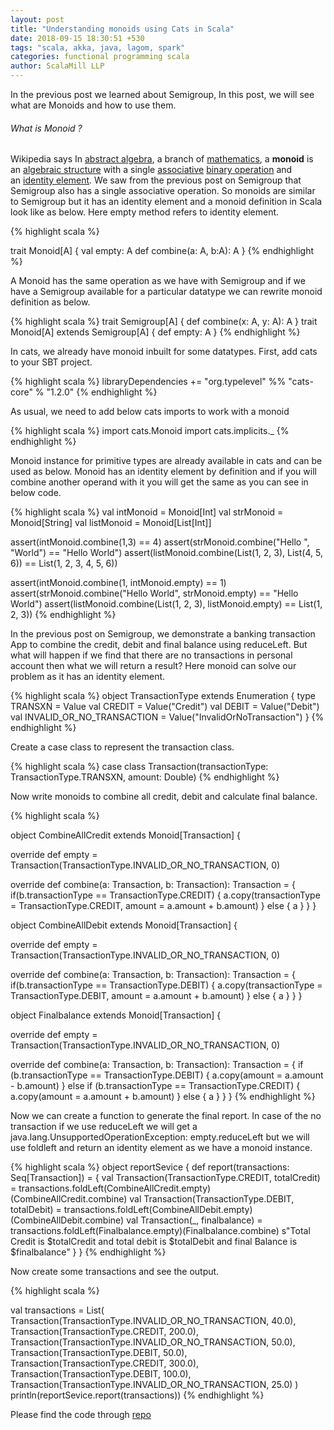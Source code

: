 ```yaml
---
layout: post
title: "Understanding monoids using Cats in Scala"
date: 2018-09-15 18:30:51 +530
tags: "scala, akka, java, lagom, spark"
categories: functional programming scala
author: ScalaMill LLP
---
```

In the previous post we learned about Semigroup, In this post, we will see what are Monoids and how to use them.

###### What is Monoid ?

Wikipedia says In <a title="Abstract algebra" href="https://en.wikipedia.org/wiki/Abstract_algebra">abstract algebra</a>, a branch of <a title="Mathematics" href="https://en.wikipedia.org/wiki/Mathematics">mathematics</a>, a <b>monoid</b> is an <a title="Algebraic structure" href="https://en.wikipedia.org/wiki/Algebraic_structure">algebraic structure</a> with a single <a class="mw-redirect" title="Associative" href="https://en.wikipedia.org/wiki/Associative">associative</a> <a title="Binary operation" href="https://en.wikipedia.org/wiki/Binary_operation">binary operation</a> and an <a title="Identity element" href="https://en.wikipedia.org/wiki/Identity_element">identity element</a>. We saw from the previous post on Semigroup that Semigroup also has a single associative operation. So monoids are similar to Semigroup but it has an identity element and a monoid definition in Scala look like as below. Here empty method refers to identity element.

{% highlight scala %}

trait Monoid[A]
{
  val empty: A
  def combine(a: A, b:A): A
}
{% endhighlight %}


A Monoid has the same operation as we have with Semigroup and if we have a Semigroup available for a particular datatype we can rewrite monoid definition as below.

{% highlight scala %}
trait Semigroup[A] {
  def combine(x: A, y: A): A
}
trait Monoid[A] extends Semigroup[A] {
  def empty: A
}
{% endhighlight %}

In cats, we already have monoid inbuilt for some datatypes. First, add cats to your SBT project.

{% highlight scala %}
libraryDependencies += "org.typelevel" %% "cats-core" % "1.2.0"
{% endhighlight %}

As usual, we need to add below cats imports to work with a monoid

{% highlight scala %}
import cats.Monoid
import cats.implicits._
{% endhighlight %}

Monoid instance for primitive types are already available in cats and can be used as below. Monoid has an identity element by definition and if you will combine another operand with it you will get the same as you can see in below code.

{% highlight scala %}
val intMonoid = Monoid[Int]
val strMonoid = Monoid[String]
val listMonoid = Monoid[List[Int]]

assert(intMonoid.combine(1,3) == 4)
assert(strMonoid.combine("Hello ", "World") == "Hello World")
assert(listMonoid.combine(List(1, 2, 3), List(4, 5, 6)) == List(1, 2, 3, 4, 5, 6))

assert(intMonoid.combine(1, intMonoid.empty) == 1)
assert(strMonoid.combine("Hello World", strMonoid.empty) == "Hello World")
assert(listMonoid.combine(List(1, 2, 3), listMonoid.empty) == List(1, 2, 3))
{% endhighlight %}

In the previous post on Semigroup, we demonstrate a banking transaction App to combine the credit, debit and final balance using reduceLeft. But what will happen if we find that there are no transactions in personal account then what we will return a result? Here monoid can solve our problem as it has an identity element.

{% highlight scala %}
object TransactionType extends Enumeration {
  type TRANSXN = Value
  val CREDIT = Value("Credit")
  val DEBIT = Value("Debit")
  val INVALID_OR_NO_TRANSACTION = Value("InvalidOrNoTransaction")
}
{% endhighlight %}

Create a case class to represent the transaction class.

{% highlight scala %}
case class Transaction(transactionType: TransactionType.TRANSXN, amount: Double)
{% endhighlight %}

Now write monoids to combine all credit, debit and calculate final balance.

{% highlight scala %}

object CombineAllCredit extends Monoid[Transaction] {

  override def empty = Transaction(TransactionType.INVALID_OR_NO_TRANSACTION, 0)  

   override def combine(a: Transaction, b: Transaction): Transaction = {
    if(b.transactionType == TransactionType.CREDIT)
    {
      a.copy(transactionType = TransactionType.CREDIT, amount = a.amount + b.amount)
    } else {
      a
    }
  }
}

object CombineAllDebit extends Monoid[Transaction] {

  override def empty = Transaction(TransactionType.INVALID_OR_NO_TRANSACTION, 0)  

  override def combine(a: Transaction, b: Transaction): Transaction = {
    if(b.transactionType == TransactionType.DEBIT)
    {
      a.copy(transactionType = TransactionType.DEBIT, amount = a.amount + b.amount)
    } else {
      a
    }
  }
}

object Finalbalance extends Monoid[Transaction] {

  override def empty = Transaction(TransactionType.INVALID_OR_NO_TRANSACTION, 0)  

  override def combine(a: Transaction, b: Transaction): Transaction = {
    if (b.transactionType == TransactionType.DEBIT) {
      a.copy(amount = a.amount - b.amount)
    }
    else if (b.transactionType == TransactionType.CREDIT) {
      a.copy(amount = a.amount + b.amount)
    } else {
      a
    }
  }
}
{% endhighlight %}

Now we can create a function to generate the final report. In case of the no transaction if we use reduceLeft we will get a java.lang.UnsupportedOperationException: empty.reduceLeft but we will use foldleft and return an identity element as we have a monoid instance.

{% highlight scala %}
object reportSevice {
  def report(transactions: Seq[Transaction]) = {
    val Transaction(TransactionType.CREDIT, totalCredit) = transactions.foldLeft(CombineAllCredit.empty)(CombineAllCredit.combine)
    val Transaction(TransactionType.DEBIT, totalDebit)  =  transactions.foldLeft(CombineAllDebit.empty)(CombineAllDebit.combine)
    val Transaction(_, finalbalance) = transactions.foldLeft(Finalbalance.empty)(Finalbalance.combine)
    s"Total Credit is $totalCredit and total debit is $totalDebit and final Balance is $finalbalance"
  }
}
{% endhighlight %}

Now create some transactions and see the output.

{% highlight scala %}

val transactions = List(
  Transaction(TransactionType.INVALID_OR_NO_TRANSACTION, 40.0),
  Transaction(TransactionType.CREDIT, 200.0),
  Transaction(TransactionType.INVALID_OR_NO_TRANSACTION, 50.0),
  Transaction(TransactionType.DEBIT, 50.0),
  Transaction(TransactionType.CREDIT, 300.0),
  Transaction(TransactionType.DEBIT, 100.0),
  Transaction(TransactionType.INVALID_OR_NO_TRANSACTION, 25.0)
)
 println(reportSevice.report(transactions))
 {% endhighlight %}

Please find the code through [repo](https://github.com/scalamill/cats-in-practice/blob/master/src/main/scala/com/scalamill/meow/Monoid.scala)
